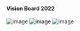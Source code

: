 #### Vision Board 2022
![image](https://user-images.githubusercontent.com/79845207/156344031-45236459-0c2b-44ea-975d-7685ce8a7279.png)
![image](https://user-images.githubusercontent.com/79845207/156344103-87fe6018-3d75-4543-afb2-5ea1fbabd43d.png)
![image](https://user-images.githubusercontent.com/79845207/156344207-c826ba41-0e40-4aa8-a5ab-dd84d90c05c0.png)
